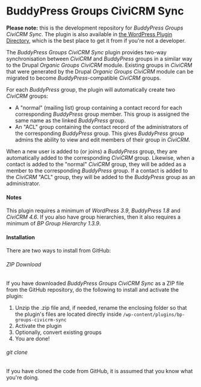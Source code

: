 BuddyPress Groups CiviCRM Sync
==============================

**Please note:** this is the development repository for *BuddyPress Groups CiviCRM Sync*. The plugin is also available in [the WordPress Plugin Directory](http://wordpress.org/plugins/bp-groups-civicrm-sync/), which is the best place to get it from if you're not a developer.

The *BuddyPress Groups CiviCRM Sync* plugin provides two-way synchronisation between *CiviCRM* and *BuddyPress* groups in a similar way to the Drupal *Organic Groups CiviCRM* module. Existing groups in *CiviCRM* that were generated by the Drupal *Organic Groups CiviCRM* module can be migrated to become *BuddyPress*-compatible *CiviCRM* groups.

For each *BuddyPress* group, the plugin will automatically create two *CiviCRM* groups:

* A "normal" (mailing list) group containing a contact record for each corresponding *BuddyPress* group member. This group is assigned the same name as the linked *BuddyPress* group.
* An "ACL" group containing the contact record of the administrators of the corresponding *BuddyPress* group. This gives *BuddyPress* group admins the ability to view and edit members of their group in *CiviCRM*.

When a new user is added to (or joins) a *BuddyPress* group, they are automatically added to the corresponding *CiviCRM* group. Likewise, when a contact is added to the "normal" *CiviCRM* group, they will be added as a member to the corresponding *BuddyPress* group. If a contact is added to the *CiviCRM* "ACL" group, they will be added to the *BuddyPress* group as an administrator.

#### Notes ####

This plugin requires a minimum of *WordPress 3.9*, *BuddyPress 1.8* and *CiviCRM 4.6*. If you also have group hierarchies, then it also requires a minimum of *BP Group Hierarchy 1.3.9*.

#### Installation ####

There are two ways to install from GitHub:

###### ZIP Download ######

If you have downloaded *BuddyPress Groups CiviCRM Sync* as a ZIP file from the GitHub repository, do the following to install and activate the plugin:

1. Unzip the .zip file and, if needed, rename the enclosing folder so that the plugin's files are located directly inside `/wp-content/plugins/bp-groups-civicrm-sync`
2. Activate the plugin
3. Optionally, convert existing groups
4. You are done!

###### git clone ######

If you have cloned the code from GitHub, it is assumed that you know what you're doing.
